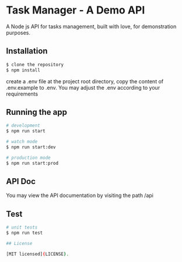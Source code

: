 # Task Manager - A Demo API

A Node js API for tasks management, built with love, for demonstration purposes.

## Installation

```bash
$ clone the repository
$ npm install
```

create a .env file at the project root directory, copy the content of .env.example to .env. You may adjust the .env according to your requirements

## Running the app

```bash
# development
$ npm run start

# watch mode
$ npm run start:dev

# production mode
$ npm run start:prod
```

## API Doc

You may view the API documentation by visiting the path /api

## Test

```bash
# unit tests
$ npm run test

## License

[MIT licensed](LICENSE).
```
